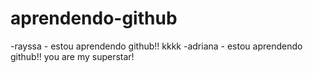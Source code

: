 # aprendendo-github

-rayssa - estou aprendendo github!! kkkk
-adriana - estou aprendendo github!! you are my superstar!

